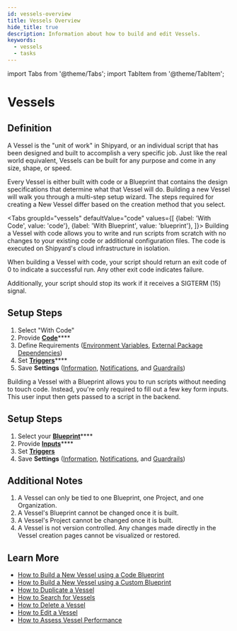 ```yaml
---
id: vessels-overview
title: Vessels Overview
hide_title: true
description: Information about how to build and edit Vessels.
keywords:
  - vessels
  - tasks
---
```


import Tabs from '@theme/Tabs';
import TabItem from '@theme/TabItem';

# Vessels

## Definition

A Vessel is the "unit of work" in Shipyard, or an individual script that has been designed and built to accomplish a very specific job. Just like the real world equivalent, Vessels can be built for any purpose and come in any size, shape, or speed.

Every Vessel is either built with code or a Blueprint that contains the design specifications that determine what that Vessel will do. Building a new Vessel will walk you through a multi-step setup wizard. The steps required for creating a New Vessel differ based on the creation method that you select.

<Tabs
groupId="vessels"
defaultValue="code"
values={[
{label: 'With Code', value: 'code'},
{label: 'With Blueprint', value: 'blueprint'},
]}>
<TabItem value="code">
Building a Vessel with code allows you to write and run scripts from scratch with no changes to your existing code or additional configuration files. The code is executed on Shipyard's cloud infrastructure in isolation.

When building a Vessel with code, your script should return an exit code of 0 to indicate a successful run. Any other exit code indicates failure.

Additionally, your script should stop its work if it receives a SIGTERM \(15\) signal.

## Setup Steps

1. Select "With Code"
2. Provide [**Code**](code/)\*\*\*\*
3. Define Requirements \([Environment Variables](environment-variables/), [External Package Dependencies](external-package-dependencies.md)\)
4. Set [**Triggers**](../triggers/)\*\*\*\*
5. Save **Settings** \([Information](information-card.md), [Notifications](notifications.md), and [Guardrails](guardrails.md)\)

</TabItem>
<TabItem value='blueprint'>

Building a Vessel with a Blueprint allows you to run scripts without needing to touch code. Instead, you're only required to fill out a few key form inputs. This user input then gets passed to a script in the backend.

## Setup Steps

1. Select your [**Blueprint**](../blueprints/)\*\*\*\*
2. Provide [**Inputs**](form-input.md)\*\*\*\*
3. Set [**Triggers**](../triggers/)
4. Save **Settings** \([Information](information-card.md), [Notifications](notifications.md), and [Guardrails](guardrails.md)\)

</TabItem>
</Tabs>

## Additional Notes

1. A Vessel can only be tied to one Blueprint, one Project, and one Organization.
2. A Vessel's Blueprint cannot be changed once it is built.
3. A Vessel's Project cannot be changed once it is built.
4. A Vessel is not version controlled. Any changes made directly in the Vessel creation pages cannot be visualized or restored.

## Learn More

- [How to Build a New Vessel using a Code Blueprint](../../how-tos/vessels/how-to-build-a-new-vessel-using-a-code-blueprint.md)
- [How to Build a New Vessel using a Custom Blueprint](../../how-tos/vessels/how-to-create-a-new-vessel-using-a-custom-blueprint.md)
- [How to Duplicate a Vessel](../../how-tos/vessels/how-to-duplicate-a-vessel.md)
- [How to Search for Vessels](../../how-tos/vessels/how-to-search-for-vessels.md)
- [How to Delete a Vessel](../../how-tos/vessels/how-to-delete-a-vessel.md)
- [How to Edit a Vessel](../../how-tos/vessels/how-to-edit-a-vessel.md)
- [How to Assess Vessel Performance](../../how-tos/vessels/how-to-assess-vessel-performance.md)
